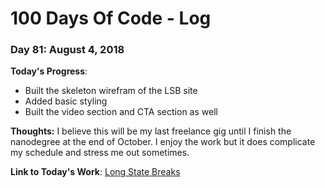 # 100 Days Of Code - Log

### Day 81: August 4, 2018

**Today's Progress**: 
* Built the skeleton wirefram of the LSB site
* Added basic styling 
* Built the video section and CTA section as well

**Thoughts:** 
I believe this will be my last freelance gig until I finish the nanodegree at the end of October.  I enjoy the work but it does complicate my schedule and stress me out sometimes.

**Link  to Today's Work**:
[Long State Breaks](https://js-goose.github.io/long-state-breaks/)

